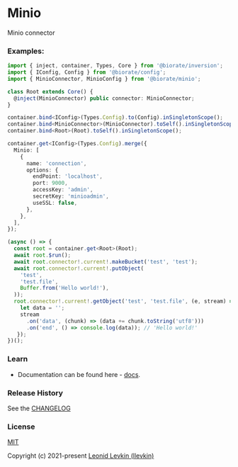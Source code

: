 # Minio

Minio connector

### Examples:

```ts
import { inject, container, Types, Core } from '@biorate/inversion';
import { IConfig, Config } from '@biorate/config';
import { MinioConnector, MinioConfig } from '@biorate/minio';

class Root extends Core() {
  @inject(MinioConnector) public connector: MinioConnector;
}

container.bind<IConfig>(Types.Config).to(Config).inSingletonScope();
container.bind<MinioConnector>(MinioConnector).toSelf().inSingletonScope();
container.bind<Root>(Root).toSelf().inSingletonScope();

container.get<IConfig>(Types.Config).merge({
  Minio: [
    {
      name: 'connection',
      options: {
        endPoint: 'localhost',
        port: 9000,
        accessKey: 'admin',
        secretKey: 'minioadmin',
        useSSL: false,
      },
    },
  ],
});

(async () => {
  const root = container.get<Root>(Root);
  await root.$run();
  await root.connector!.current!.makeBucket('test', 'test');
  await root.connector!.current!.putObject(
    'test',
    'test.file',
    Buffer.from('Hello world!'),
  ));
  root.connector!.current!.getObject('test', 'test.file', (e, stream) => {
    let data = '';
    stream
      .on('data', (chunk) => (data += chunk.toString('utf8')))
      .on('end', () => console.log(data)); // 'Hello world!'
   });
})();
```

### Learn

- Documentation can be found here - [docs](https://biorate.github.io/core/modules/minio.html).

### Release History

See the [CHANGELOG](https://github.com/biorate/core/blob/master/packages/%40biorate/minio/CHANGELOG.md)

### License

[MIT](https://github.com/biorate/core/blob/master/packages/%40biorate/minio/LICENSE)

Copyright (c) 2021-present [Leonid Levkin (llevkin)](mailto:llevkin@yandex.ru)
